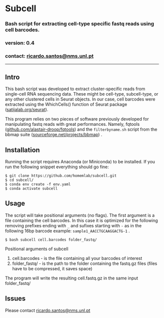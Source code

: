 # Subcell
### Bash script for extracting cell-type specific fastq reads using cell barcodes.
### version: 0.4
### contact: <ricardo.santos@nms.unl.pt>
-----------
## Intro
This bash script was developed to extract cluster-specific reads from single-cell RNA sequencing data. These might be cell-type, subcell-type, or any other clustered cells in Seurat objects. In our case, cell barcodes were extracted using the WhichCells() function of Seurat package ([satijalab.org/seurat](https://link)).

This program relies on two pieces of software previously developed for manipulating fastq reads with great performances. Namely, fqtools ([github.com/alastair-droop/fqtools](https://link)) and the `filterbyname.sh` script from the bbmap suite ([sourceforge.net/projects/bbmap](https://link)) .


## Installation
Running the script requires Anaconda (or Miniconda) to be installed. If you run the following snippet everything should go fine:
```console
$ git clone https://github.com/homemlab/subcell.git
$ cd subcell/
$ conda env create -f env.yaml
$ conda activate subcell
```
## Usage
The script will take positional arguments (no flags). The first argument is a file containing the cell barcodes. In this case it is optimized for the following removing prefixes ending with `_` and sufixes starting with `-` as in the following 16bp barcode example:
`sample1_AACCTGCAAGGACTG-1` .

```console
$ bash subcell cell.barcodes folder_fastq/
```
Positional arguments of subcell
1. cell.barcodes - is the file containing all your barcodes of interest
2. folder_fastq/ - is the path to the folder containing the fastq.gz files (files have to be compressed, it saves space)

The program will write the resulting cell.fastq.gz in the same input folder_fastq/

## Issues
Please contact <ricardo.santos@nms.unl.pt>